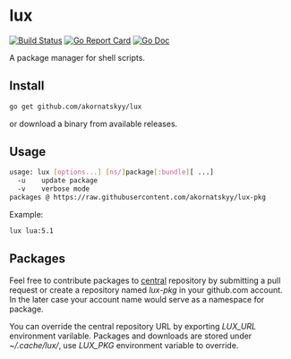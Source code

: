 # lux

[![Build Status](https://travis-ci.org/akornatskyy/lux.svg?branch=master)](https://travis-ci.org/akornatskyy/lux) [![Go Report Card](https://goreportcard.com/badge/github.com/akornatskyy/lux)](https://goreportcard.com/report/github.com/akornatskyy/lux) [![Go Doc](https://godoc.org/github.com/akornatskyy/lux?status.svg)](https://godoc.org/github.com/akornatskyy/lux)

A package manager for shell scripts.

## Install

```sh
go get github.com/akornatskyy/lux
```
or download a binary from available releases.
## Usage

```sh
usage: lux [options...] [ns/]package[:bundle][ ...]
  -u    update package
  -v    verbose mode
packages @ https://raw.githubusercontent.com/akornatskyy/lux-pkg
```

Example:

```sh
lux lua:5.1
```

## Packages

Feel free to contribute packages to [central](https://github.com/akornatskyy/lux-pkg) repository by submitting a pull request or create a repository named *lux-pkg* in your github.com account. In the later case your account name would serve as a namespace for package.

You can override the central repository URL by exporting *LUX_URL* environment varilable. Packages and downloads are stored under *~/.cache/lux/*,  use *LUX_PKG* environment variable to override.